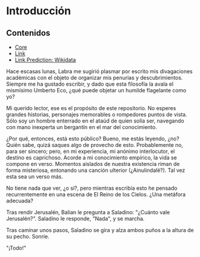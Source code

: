 # Introducción

## Contenidos

* [Core](./lb/core.md)
* [Link](./lb/link.md)
* [Link Prediction: Wikidata](./lb/lpwikidata.md)

Hace escasas lunas, Labra me sugirió plasmar por escrito mis divagaciones académicas con el objeto de organizar mis penurias y descubrimientos. Siempre me ha gustado escribir, y dado que esta filosofía la avala el mismísimo Umberto Eco, ¿qué puede objetar un humilde flagelante como yo?

Mi querido lector, ese es el propósito de este repositorio. No esperes grandes historias, personajes memorables o rompedores puntos de vista. Sólo soy un hombre enterrado en el ataúd de quien solía ser, navegando con mano inexperta un bergantín en el mar del conocimiento.

¿Por qué, entonces, está esto público? Bueno, me estás leyendo, ¿no? Quién sabe, quizá saques algo de provecho de esto. Probablemente no, para ser sincero; pero, en mi experiencia, mi anónimo interlocutor, el destino es caprichoso. Acorde a mi conocimiento empírico, la vida se compone en verso. Momentos aislados de nuestra existencia riman de forma misteriosa, entonando una canción ulterior (¿Ainulindalë?). Tal vez esta sea un verso más.

No tiene nada que ver, ¿o sí?, pero mientras escribía esto he pensado recurrentemente en una escena de El Reino de los Cielos. ¿Una metáfora adecuada?

Tras rendir Jerusalén, Balian le pregunta a Saladino: "¿Cuánto vale Jerusalén?". Saladino le responde, "Nada", y se marcha.

Tras caminar unos pasos, Saladino se gira y alza ambos puños a la altura de su pecho. Sonríe.

"¡Todo!"
